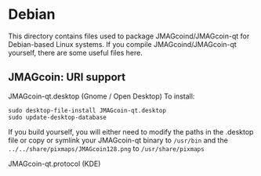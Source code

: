
Debian
====================
This directory contains files used to package JMAGcoind/JMAGcoin-qt
for Debian-based Linux systems. If you compile JMAGcoind/JMAGcoin-qt yourself, there are some useful files here.

## JMAGcoin: URI support ##


JMAGcoin-qt.desktop  (Gnome / Open Desktop)
To install:

	sudo desktop-file-install JMAGcoin-qt.desktop
	sudo update-desktop-database

If you build yourself, you will either need to modify the paths in
the .desktop file or copy or symlink your JMAGcoin-qt binary to `/usr/bin`
and the `../../share/pixmaps/JMAGcoin128.png` to `/usr/share/pixmaps`

JMAGcoin-qt.protocol (KDE)

